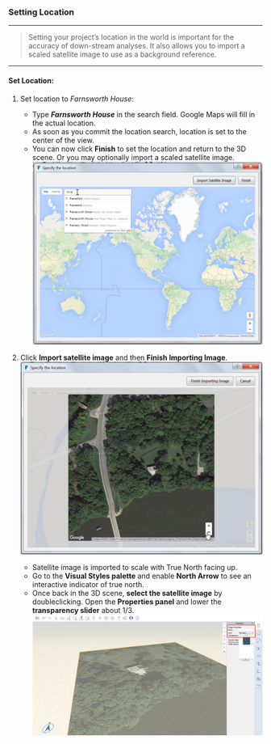 ### Setting Location
---

> Setting your project’s location in the world is important for the accuracy of down-stream analyses. It also allows you to import a scaled satellite image to use as a background reference.

---

#### Set Location:

1. Set location to *Farnsworth House*:
    - Type ***Farnsworth House*** in the search field. Google Maps will fill in the actual location.
    - As soon as you commit the location search, location is set to the center of the view.
    - You can now click **Finish** to set the location and return to the 3D scene. Or you may optionally import a scaled satellite image.
![](./images/4101d5b1-cd39-4a96-b4a8-8d7009c54848.png)

2. Click **Import satellite image** and then **Finish Importing Image**.
![](./images/894bd8ae-cb86-4330-ae3f-fe58ac39ab73.png)
    - Satellite image is imported to scale with True North facing up.
    - Go to the **Visual Styles palette** and enable **North Arrow** to see an interactive indicator of true north.
    - Once back in the 3D scene, **select the satellite image** by doubleclicking. Open the **Properties panel** and lower the **transparency slider** about 1/3. ![](./images/038168bf-b019-4a1f-8fb7-308ae4fe218e1.png)



